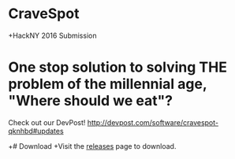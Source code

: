  # CraveSpot
+HackNY 2016 Submission
 # One stop solution to solving THE problem of the millennial age, "Where should we eat"?
 
 Check out our DevPost! 
 http://devpost.com/software/cravespot-qknhbd#updates
 
+# Download
+Visit the [releases](https://github.com/theryan722/CraveSpot/releases) page to download.

